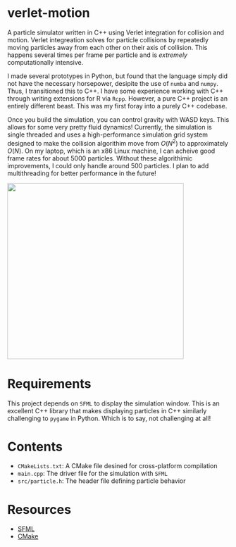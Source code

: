 # verlet-motion

A particle simulator written in C++ using Verlet integration for collision and
motion. Verlet integreation solves for particle collisions by repeatedly moving
particles away from each other on their axis of collision. This happens several
times per frame per particle and is _extremely_ computationally intensive.

I made several prototypes in Python, but found that the language simply did not
have the necessary horsepower, desipite the use of `numba` and `numpy`. Thus,
I transitioned this to C++. I have some experience working with C++ through
writing extensions for R via `Rcpp`. However, a pure C++ project is an entirely
different beast. This was my first foray into a purely C++ codebase.

Once you build the simulation, you can control gravity with WASD keys. This
allows for some very pretty fluid dynamics! Currently, the simulation is single
threaded and uses a high-performance simulation grid system designed to make
the collision algorithim move from $O(N^2)$ to approximately $O(N)$. On my laptop,
which is an x86 Linux machine, I can acheive good frame rates for about 5000
particles. Without these algorithimic improvements, I could only handle around
500 particles. I plan to add multithreading for better performance in the future!

 <img src="https://raw.githubusercontent.com/walkerjameschris/verlet-motion/main/img/particles.png" width="400"> 

# Requirements

This project depends on `SFML` to display the simulation window. This is an
excellent C++ library that makes displaying particles in C++ similarly
challenging to `pygame` in Python. Which is to say, not challenging at all!

# Contents

* `CMakeLists.txt`: A CMake file desined for cross-platform compilation
* `main.cpp`: The driver file for the simulation with `SFML`
* `src/particle.h`: The header file defining particle behavior

# Resources

* [SFML](https://www.sfml-dev.org/)
* [CMake](https://cmake.org/cmake/help/latest/guide/tutorial/index.html)

